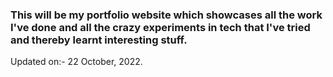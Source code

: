 ### This will be my portfolio website which showcases all the work I've done and all the crazy experiments in tech that I've tried and thereby learnt interesting stuff.

Updated on:- 22 October, 2022.